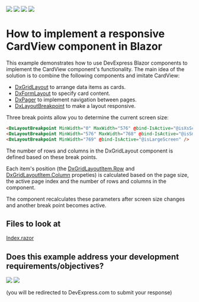 <!-- default badges list -->
![](https://img.shields.io/endpoint?url=https://codecentral.devexpress.com/api/v1/VersionRange/500877130/22.1.3%2B)
[![](https://img.shields.io/badge/Open_in_DevExpress_Support_Center-FF7200?style=flat-square&logo=DevExpress&logoColor=white)](https://supportcenter.devexpress.com/ticket/details/T1094086)
[![](https://img.shields.io/badge/📖_How_to_use_DevExpress_Examples-e9f6fc?style=flat-square)](https://docs.devexpress.com/GeneralInformation/403183)
[![](https://img.shields.io/badge/💬_Leave_Feedback-feecdd?style=flat-square)](#does-this-example-address-your-development-requirementsobjectives)
<!-- default badges end -->
# How to implement a responsive CardView component in Blazor 

This example demonstrates how to use DevExpress Blazor components to implement the CardView component's functionality. The main idea of the solution is to combine the following components and imitate CardView:
- [DxGridLayout](https://docs.devexpress.com/Blazor/DevExpress.Blazor.DxGridLayout " DxGridLayout") to arrange data items as cards.
- [DxFormLayout](https://docs.devexpress.com/Blazor/DevExpress.Blazor.DxFormLayout "DxFormLayout") to specify card content.
- [DxPager](https://docs.devexpress.com/Blazor/DevExpress.Blazor.DxPager "DxPager") to implement navigation between pages.
- [DxLayoutBreakpoint](https://docs.devexpress.com/Blazor/DevExpress.Blazor.DxLayoutBreakpoint "DxLayoutBreakpoint") to make a layout responsive. 

Three break points allow you to determine the current screen size:
 ```html
<DxLayoutBreakpoint MinWidth="0" MaxWidth="576" @bind-IsActive="@isXsScreen" />
<DxLayoutBreakpoint MinWidth="576" MaxWidth="768" @bind-IsActive="@isSmScreen" />
<DxLayoutBreakpoint MinWidth="769" @bind-IsActive="@isLargeScreen" />
```
The number of rows and columns in the DxGridLayout component is defined based on these break points. 

Each item's position (the [DxGridLayoutItem.Row](https://docs.devexpress.com/Blazor/DevExpress.Blazor.DxGridLayoutItem.Row "DxGridLayoutItem.Row") and [DxGridLayoutItem.Column](https://docs.devexpress.com/Blazor/DevExpress.Blazor.DxGridLayoutItem.Column "DxGridLayoutItem.Column") propeties) is calculated based on the page size, the active page index and the number of rows and columns in the component. 

The component recalculates these parameters after screen size changes and another break point becomes active. 

 ## Files to look at
[Index.razor](https://github.com/DevExpress-Examples/card-view-for-blazor/blob/22.1.3%2B/CS/DxBlazorApplication5/Pages/Index.razor)
 
 
<!-- feedback -->
## Does this example address your development requirements/objectives?

[<img src="https://www.devexpress.com/support/examples/i/yes-button.svg"/>](https://www.devexpress.com/support/examples/survey.xml?utm_source=github&utm_campaign=card-view-for-blazor&~~~was_helpful=yes) [<img src="https://www.devexpress.com/support/examples/i/no-button.svg"/>](https://www.devexpress.com/support/examples/survey.xml?utm_source=github&utm_campaign=card-view-for-blazor&~~~was_helpful=no)

(you will be redirected to DevExpress.com to submit your response)
<!-- feedback end -->

